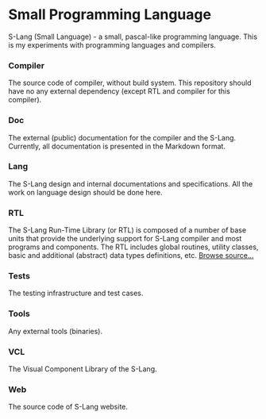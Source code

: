 # Small Programming Language

S-Lang (Small Language) - a small, pascal-like programming language. This is my experiments with programming languages and compilers.

### Compiler
The source code of compiler, without build system. This repository should have no any external dependency (except RTL and compiler for this compiler).

### Doc
The external (public) documentation for the compiler and the S-Lang. Currently, all documentation is presented in the Markdown format.

### Lang
The S-Lang design and internal documentations and specifications. All the work on language design should be done here.

### RTL
The S-Lang Run-Time Library (or RTL) is composed of a number of base units that provide the underlying support for S-Lang compiler and most programs and components. The RTL includes global routines, utility classes, basic and additional (abstract) data types definitions, etc. [Browse source...](./rtl/)

### Tests
The testing infrastructure and test cases.

### Tools
Any external tools (binaries).

### VCL
The Visual Component Library of the S-Lang.

### Web
The source code of S-Lang website.

